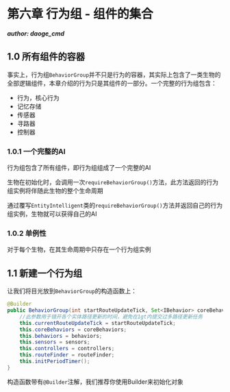 # 第六章 行为组 - 组件的集合

_**author: daoge_cmd**_

## 1.0 所有组件的容器

事实上，行为组```BehaviorGroup```并不只是行为的容器，其实际上包含了一类生物的全部逻辑组件，本章介绍的行为只是其组件的一部分。一个完整的行为组包含：

- 行为，核心行为
- 记忆存储
- 传感器
- 寻路器
- 控制器

### 1.0.1 一个完整的AI

行为组包含了所有组件，即行为组组成了一个完整的AI

生物在初始化时，会调用一次```requireBehaviorGroup()```方法，此方法返回的行为组实例将伴随此生物的整个生命周期

通过覆写```EntityIntelligent```类的```requireBehaviorGroup()```方法并返回自己的行为组实例，生物就可以获得自己的AI

### 1.0.2 单例性

对于每个生物，在其生命周期中只存在一个行为组实例

## 1.1 新建一个行为组

让我们将目光放到```BehaviorGroup```的构造函数上：

```java
@Builder
public BehaviorGroup(int startRouteUpdateTick, Set<IBehavior> coreBehaviors, Set<IBehavior> behaviors, Set<ISensor> sensors, Set<IController> controllers, SimpleRouteFinder routeFinder) {
    //此参数用于错开各个实体路径更新的时间，避免在1gt内提交过多路径更新任务
    this.currentRouteUpdateTick = startRouteUpdateTick;
    this.coreBehaviors = coreBehaviors;
    this.behaviors = behaviors;
    this.sensors = sensors;
    this.controllers = controllers;
    this.routeFinder = routeFinder;
    this.initPeriodTimer();
}
```

构造函数带有```@Builder```注解，我们推荐你使用Builder来初始化对象

